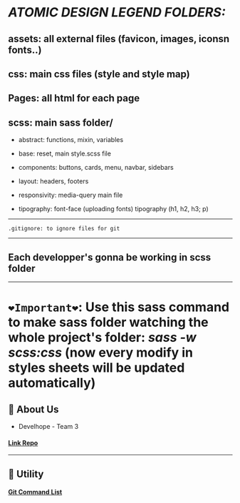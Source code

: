 # **_ATOMIC DESIGN LEGEND FOLDERS:_**

## **assets:** all external files (favicon, images, iconsn fonts..)
## **css:** main css files (style and style map)

## **Pages:** all html for each page
## **scss:** main sass folder/

- abstract: functions, mixin, variables
* base: reset, main style.scss file
- components: buttons, cards, menu, navbar, sidebars
* layout: headers, footers
- responsivity: media-query main file
* tipography: font-face (uploading fonts) tipography (h1, h2, h3; p)

---

```
.gitignore: to ignore files for git
```
---
## Each developper's gonna be working in scss folder
---
# **`❤️Important❤️`**: Use this sass command to make sass folder watching the whole project's folder: **_sass -w scss:css_** (now every modify in styles sheets will be updated automatically)


## 🚀 About Us
* Develhope - Team 3
#### [**Link Repo**](https://github.com/GiuseppeDeLuciaLumeno/EASports-Project.git)
---
##  🔧 Utility
#### [**Git Command List**](https://www.atlassian.com/git/glossary)


